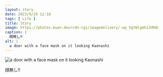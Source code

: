 ```yaml
---
layout: story
date: 2023/9/29 12:18
tags: [ Life ]
title: Story
image: https://photos.muan.dev/cdn-cgi/imagedelivery/-wp_VgtWlgmh1JURQ8t1mg/d74d8f3a-b258-4082-b221-f47e98bcb500/public
caption: |
  顔無し‼︎
alt: |
  a door with a face mask on it looking Kaonashi
---
```


![a door with a face mask on it looking Kaonashi](https://photos.muan.dev/cdn-cgi/imagedelivery/-wp_VgtWlgmh1JURQ8t1mg/d74d8f3a-b258-4082-b221-f47e98bcb500/public)

顔無し‼︎
